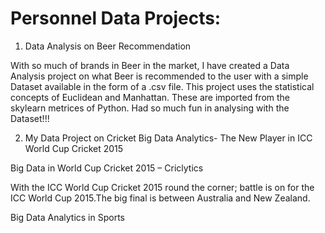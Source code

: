 # Personnel Data Projects: 
1. Data Analysis on Beer Recommendation 

With so much of brands in Beer in the market, I have created a Data Analysis project on what Beer is recommended to the user with a simple Dataset available in the form of a .csv file. This project uses the statistical concepts of Euclidean and Manhattan. These are imported from the skylearn metrices of Python. 
Had so much fun in analysing with the Dataset!!!

2. My Data Project on Cricket
Big Data Analytics- The New Player in ICC World Cup Cricket 2015


Big Data in World Cup Cricket 2015 – Criclytics

With the ICC World Cup Cricket 2015 round the corner; battle is on for the ICC World Cup 2015.The big final is between Australia and New Zealand.

Big Data Analytics in Sports
